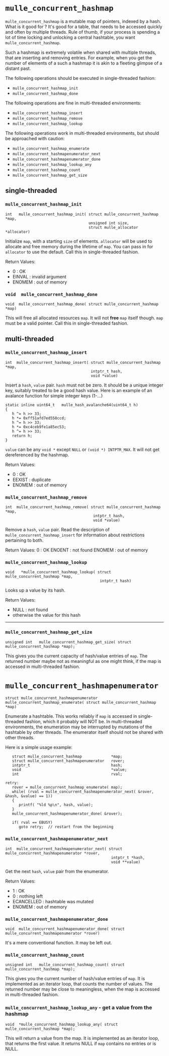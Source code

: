 # `mulle_concurrent_hashmap`

`mulle_concurrent_hashmap` is a mutable map of pointers, indexed by a hash.
What is it good for ?  It's good for a table, that needs to be accessed quickly
and often by multiple threads. Rule of thumb, if your process is spending a lot
of time locking and unlocking a central hashtable, you
want `mulle_concurrent_hashmap`.

Such a hashmap is extremely volatile when shared with multiple threads, that are
inserting and removing entries. For example, when you get the number of elements
of a such a hashmap it is akin to a fleeting glimpse of a distant past.

The following operations should be executed in single-threaded fashion:

* `mulle_concurrent_hashmap_init`
* `mulle_concurrent_hashmap_done`

The following operations are fine in multi-threaded environments:

* `mulle_concurrent_hashmap_insert`
* `mulle_concurrent_hashmap_remove`
* `mulle_concurrent_hashmap_lookup`

The following operations work in multi-threaded environments, but should be
approached with caution:

* `mulle_concurrent_hashmap_enumerate`
* `mulle_concurrent_hashmapenumerator_next`
* `mulle_concurrent_hashmapenumerator_done`
* `mulle_concurrent_hashmap_lookup_any`
* `mulle_concurrent_hashmap_count`
* `mulle_concurrent_hashmap_get_size`


## single-threaded


### `mulle_concurrent_hashmap_init`

```
int   mulle_concurrent_hashmap_init( struct mulle_concurrent_hashmap *map,
                                     unsigned int size,
                                     struct mulle_allocator *allocator)
```

Initialize `map`, with a starting `size` of elements. `allocator` will be
used to allocate and free memory during the lifetime of `map`.  You can pass in
for `allocator` to use the default. Call this in single-threaded fashion.

Return Values:

*   0      : OK
*   EINVAL : invalid argument
*   ENOMEM : out of memory


### `void  mulle_concurrent_hashmap_done`

```
void  mulle_concurrent_hashmap_done( struct mulle_concurrent_hashmap *map)
```

This will free all allocated resources `map`. It will not **free** `map` itself
though. `map` must be a valid pointer. Call this in single-threaded fashion.


## multi-threaded


### `mulle_concurrent_hashmap_insert`

```
int  mulle_concurrent_hashmap_insert( struct mulle_concurrent_hashmap *map,
                                      intptr_t hash,
                                      void *value)
```

Insert a `hash`, `value` pair.
`hash` must not be zero. It should be a unique integer key, suitably treated to
be a good hash value. Here is an example of an avalance function for simple
integer keys (1-...)

```
static inline uint64_t   mulle_hash_avalanche64(uint64_t h)
{
   h ^= h >> 33;
   h *= 0xff51afd7ed558ccd;
   h ^= h >> 33;
   h *= 0xc4ceb9fe1a85ec53;
   h ^= h >> 33;
   return h;
}
```

`value` can be any `void *` except `NULL` or `(void *) INTPTR_MAX`.  It will
not get dereferenced by the hashmap.


Return Values:

*   0      : OK
*   EEXIST : duplicate
*   ENOMEM : out of memory


### `mulle_concurrent_hashmap_remove`

```
int  mulle_concurrent_hashmap_remove( struct mulle_concurrent_hashmap *map,
                                       intptr_t hash,
                                       void *value)
```

Remove a `hash`, `value` pair. Read the description of
`mulle_concurrent_hashmap_insert` for information about restrictions
pertaining to both.

Return Values:
   0      : OK
   ENOENT : not found
   ENOMEM : out of memory


### `mulle_concurrent_hashmap_lookup`

```
void   *mulle_concurrent_hashmap_lookup( struct mulle_concurrent_hashmap *map,
                                          intptr_t hash)
```

Looks up a value by its hash.

Return Values:

*   NULL  : not found
*   otherwise the value for this hash

---


### `mulle_concurrent_hashmap_get_size`

```
unsigned int   mulle_concurrent_hashmap_get_size( struct mulle_concurrent_hashmap *map);
```

This gives you the current capacity of hash/value entries of `map`. The returned
number maybe not as meaningful as one might think, if the map is accessed in multi-threaded fashion.


# `mulle_concurrent_hashmapenumerator`

```
struct mulle_concurrent_hashmapenumerator  mulle_concurrent_hashmap_enumerate( struct mulle_concurrent_hashmap *map)
```

Enumerate a hashtable. This works reliably if `map` is accessed in
single-threaded fashion, which it probably will NOT be. In multi-threaded
environments, the enumeration may be interrupted by mutations of the hashtable
by other threads. The enumerator itself should not be shared with other threads.

Here is a simple usage example:


```
   struct mulle_concurrent_hashmap             *map;
   struct mulle_concurrent_hashmapenumerator   rover;
   intptr_t                                    hash;
   void                                        *value;
   int                                         rval;

retry:
   rover = mulle_concurrent_hashmap_enumerate( map);
   while( (rval = mulle_concurrent_hashmapenumerator_next( &rover, &hash, &value) == 1))
   {
      printf( "%ld %p\n", hash, value);
   }
   mulle_concurrent_hashmapenumerator_done( &rover);

   if( rval == EBUSY)
      goto retry;  // restart from the beginning
```

### `mulle_concurrent_hashmapenumerator_next`

```
int  mulle_concurrent_hashmapenumerator_next( struct mulle_concurrent_hashmapenumerator *rover,
                                               intptr_t *hash,
                                               void **value)
```

Get the next `hash`, `value` pair from the enumerator.

Return Values:

*   1          : OK
*   0          : nothing left
*   ECANCELLED : hashtable was mutated
*   ENOMEM     : out of memory


### `mulle_concurrent_hashmapenumerator_done`

```
void  mulle_concurrent_hashmapenumerator_done( struct mulle_concurrent_hashmapenumerator *rover)
```

It's a mere conventional function. It may be left out.


### `mulle_concurrent_hashmap_count`

```
unsigned int   mulle_concurrent_hashmap_count( struct mulle_concurrent_hashmap *map);
```

This gives you the current number of hash/value entries of `map`. It is
implemented as an iterator loop, that counts the number of values.
The returned number may be close to meaningless, when the map is accessed in
multi-threaded fashion.


### `mulle_concurrent_hashmap_lookup_any` - get a value from the hashmap

```
void  *mulle_concurrent_hashmap_lookup_any( struct mulle_concurrent_hashmap *map);
```

This will return a value from the map. It is implemented as an iterator loop,
that returns the first value. It returns NULL if `map` contains no entries or
is NULL.


